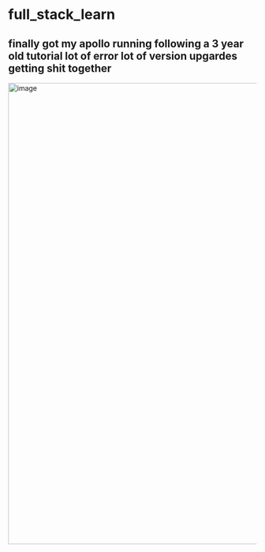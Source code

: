 # full_stack_learn

## finally got my apollo running following a 3 year old tutorial lot of error lot of version upgardes getting shit together
<img width="936" alt="image" src="https://github.com/tushar-coin/full_stack_learn/assets/72160708/a28039ee-71a9-4f67-b146-c9a2cc2a9f18">
